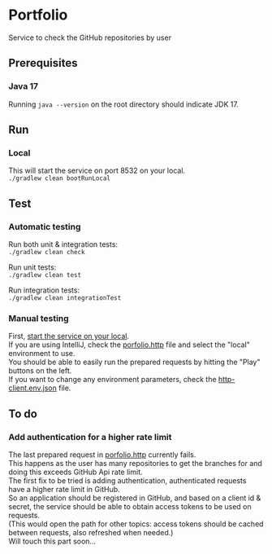 # Portfolio
Service to check the GitHub repositories by user

## Prerequisites

### Java 17
Running `java --version` on the root directory should indicate JDK 17. 

## Run

### Local
This will start the service on port 8532 on your local.  
`./gradlew clean bootRunLocal`

## Test

### Automatic testing

Run both unit & integration tests:  
`./gradlew clean check`

Run unit tests:  
`./gradlew clean test`

Run integration tests:  
`./gradlew clean integrationTest`

### Manual testing

First, [start the service on your local](#local).  
If you are using IntelliJ, check the [porfolio.http](/portfolio.http) file and select the "local" environment to use.  
You should be able to easily run the prepared requests by hitting the "Play" buttons on the left.  
If you want to change any environment parameters, check the [http-client.env.json](/http-client.env.json) file.  

## To do

### Add authentication for a higher rate limit
The last prepared request in [porfolio.http](/portfolio.http) currently fails.  
This happens as the user has many repositories to get the branches for and doing this exceeds GitHub Api rate limit.  
The first fix to be tried is adding authentication, authenticated requests have a higher rate limit in GitHub.  
So an application should be registered in GitHub, and based on a client id & secret, the service should be able to obtain access tokens to be used on requests.  
(This would open the path for other topics: access tokens should be cached between requests, also refreshed when needed.)  
Will touch this part soon...
